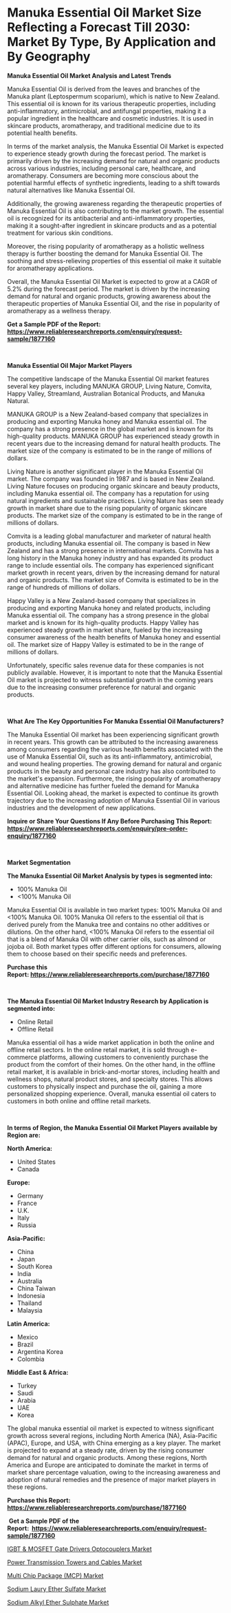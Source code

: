 <p><h1>Manuka Essential Oil Market Size Reflecting a Forecast Till 2030: Market By Type, By Application and By Geography</h1></p><p><strong>Manuka Essential Oil Market Analysis and Latest Trends</strong></p>
<p><p>Manuka Essential Oil is derived from the leaves and branches of the Manuka plant (Leptospermum scoparium), which is native to New Zealand. This essential oil is known for its various therapeutic properties, including anti-inflammatory, antimicrobial, and antifungal properties, making it a popular ingredient in the healthcare and cosmetic industries. It is used in skincare products, aromatherapy, and traditional medicine due to its potential health benefits.</p><p>In terms of the market analysis, the Manuka Essential Oil Market is expected to experience steady growth during the forecast period. The market is primarily driven by the increasing demand for natural and organic products across various industries, including personal care, healthcare, and aromatherapy. Consumers are becoming more conscious about the potential harmful effects of synthetic ingredients, leading to a shift towards natural alternatives like Manuka Essential Oil.</p><p>Additionally, the growing awareness regarding the therapeutic properties of Manuka Essential Oil is also contributing to the market growth. The essential oil is recognized for its antibacterial and anti-inflammatory properties, making it a sought-after ingredient in skincare products and as a potential treatment for various skin conditions.</p><p>Moreover, the rising popularity of aromatherapy as a holistic wellness therapy is further boosting the demand for Manuka Essential Oil. The soothing and stress-relieving properties of this essential oil make it suitable for aromatherapy applications.</p><p>Overall, the Manuka Essential Oil Market is expected to grow at a CAGR of 5.2% during the forecast period. The market is driven by the increasing demand for natural and organic products, growing awareness about the therapeutic properties of Manuka Essential Oil, and the rise in popularity of aromatherapy as a wellness therapy.</p></p>
<p><strong>Get a Sample PDF of the Report:&nbsp; <a href="https://www.reliableresearchreports.com/enquiry/request-sample/1877160">https://www.reliableresearchreports.com/enquiry/request-sample/1877160</a></strong></p>
<p>&nbsp;</p>
<p><strong>Manuka Essential Oil Major Market Players</strong></p>
<p><p>The competitive landscape of the Manuka Essential Oil market features several key players, including MANUKA GROUP, Living Nature, Comvita, Happy Valley, Streamland, Australian Botanical Products, and Manuka Natural. </p><p>MANUKA GROUP is a New Zealand-based company that specializes in producing and exporting Manuka honey and Manuka essential oil. The company has a strong presence in the global market and is known for its high-quality products. MANUKA GROUP has experienced steady growth in recent years due to the increasing demand for natural health products. The market size of the company is estimated to be in the range of millions of dollars.</p><p>Living Nature is another significant player in the Manuka Essential Oil market. The company was founded in 1987 and is based in New Zealand. Living Nature focuses on producing organic skincare and beauty products, including Manuka essential oil. The company has a reputation for using natural ingredients and sustainable practices. Living Nature has seen steady growth in market share due to the rising popularity of organic skincare products. The market size of the company is estimated to be in the range of millions of dollars.</p><p>Comvita is a leading global manufacturer and marketer of natural health products, including Manuka essential oil. The company is based in New Zealand and has a strong presence in international markets. Comvita has a long history in the Manuka honey industry and has expanded its product range to include essential oils. The company has experienced significant market growth in recent years, driven by the increasing demand for natural and organic products. The market size of Comvita is estimated to be in the range of hundreds of millions of dollars.</p><p>Happy Valley is a New Zealand-based company that specializes in producing and exporting Manuka honey and related products, including Manuka essential oil. The company has a strong presence in the global market and is known for its high-quality products. Happy Valley has experienced steady growth in market share, fueled by the increasing consumer awareness of the health benefits of Manuka honey and essential oil. The market size of Happy Valley is estimated to be in the range of millions of dollars.</p><p>Unfortunately, specific sales revenue data for these companies is not publicly available. However, it is important to note that the Manuka Essential Oil market is projected to witness substantial growth in the coming years due to the increasing consumer preference for natural and organic products.</p></p>
<p>&nbsp;</p>
<p><strong>What Are The Key Opportunities For Manuka Essential Oil Manufacturers?</strong></p>
<p><p>The Manuka Essential Oil market has been experiencing significant growth in recent years. This growth can be attributed to the increasing awareness among consumers regarding the various health benefits associated with the use of Manuka Essential Oil, such as its anti-inflammatory, antimicrobial, and wound healing properties. The growing demand for natural and organic products in the beauty and personal care industry has also contributed to the market's expansion. Furthermore, the rising popularity of aromatherapy and alternative medicine has further fueled the demand for Manuka Essential Oil. Looking ahead, the market is expected to continue its growth trajectory due to the increasing adoption of Manuka Essential Oil in various industries and the development of new applications.</p></p>
<p><strong>Inquire or Share Your Questions If Any Before Purchasing This Report: <a href="https://www.reliableresearchreports.com/enquiry/pre-order-enquiry/1877160">https://www.reliableresearchreports.com/enquiry/pre-order-enquiry/1877160</a></strong></p>
<p>&nbsp;</p>
<p><strong>Market Segmentation</strong></p>
<p><strong>The Manuka Essential Oil Market Analysis by types is segmented into:</strong></p>
<p><ul><li>100% Manuka Oil</li><li><100% Manuka Oil</li></ul></p>
<p><p>Manuka Essential Oil is available in two market types: 100% Manuka Oil and <100% Manuka Oil. 100% Manuka Oil refers to the essential oil that is derived purely from the Manuka tree and contains no other additives or dilutions. On the other hand, <100% Manuka Oil refers to the essential oil that is a blend of Manuka Oil with other carrier oils, such as almond or jojoba oil. Both market types offer different options for consumers, allowing them to choose based on their specific needs and preferences.</p></p>
<p><strong>Purchase this Report:&nbsp;<a href="https://www.reliableresearchreports.com/purchase/1877160">https://www.reliableresearchreports.com/purchase/1877160</a></strong></p>
<p>&nbsp;</p>
<p><strong>The Manuka Essential Oil Market Industry Research by Application is segmented into:</strong></p>
<p><ul><li>Online Retail</li><li>Offline Retail</li></ul></p>
<p><p>Manuka essential oil has a wide market application in both the online and offline retail sectors. In the online retail market, it is sold through e-commerce platforms, allowing customers to conveniently purchase the product from the comfort of their homes. On the other hand, in the offline retail market, it is available in brick-and-mortar stores, including health and wellness shops, natural product stores, and specialty stores. This allows customers to physically inspect and purchase the oil, gaining a more personalized shopping experience. Overall, manuka essential oil caters to customers in both online and offline retail markets.</p></p>
<p>&nbsp;</p>
<p><strong>In terms of Region, the Manuka Essential Oil Market Players available by Region are:</strong></p>
<p>
    <p> <strong> North America: </strong>
        <ul>
            <li>United States</li>
            <li>Canada</li>
        </ul>
        </p> 
    <p> <strong> Europe: </strong>
        <ul>
            <li>Germany</li>
            <li>France</li>
            <li>U.K.</li>
            <li>Italy</li>
            <li>Russia</li>
        </ul>
        </p> 
    <p> <strong> Asia-Pacific: </strong>
        <ul>
            <li>China</li>
            <li>Japan</li>
            <li>South Korea</li>
            <li>India</li>
            <li>Australia</li>
            <li>China Taiwan</li>
            <li>Indonesia</li>
            <li>Thailand</li>
            <li>Malaysia</li>
        </ul>
        </p> 
    <p> <strong> Latin America: </strong>
        <ul>
            <li>Mexico</li>
            <li>Brazil</li>
            <li>Argentina Korea</li>
            <li>Colombia</li>
        </ul>
        </p> 
    <p> <strong> Middle East & Africa: </strong>
        <ul>
            <li>Turkey</li>
            <li>Saudi</li>
            <li>Arabia</li>
            <li>UAE</li>
            <li>Korea</li>
        </ul>
    </p>
    </p>
<p><p>The global manuka essential oil market is expected to witness significant growth across several regions, including North America (NA), Asia-Pacific (APAC), Europe, and USA, with China emerging as a key player. The market is projected to expand at a steady rate, driven by the rising consumer demand for natural and organic products. Among these regions, North America and Europe are anticipated to dominate the market in terms of market share percentage valuation, owing to the increasing awareness and adoption of natural remedies and the presence of major market players in these regions.</p></p>
<p><strong>Purchase this Report: <a href="https://www.reliableresearchreports.com/purchase/1877160">https://www.reliableresearchreports.com/purchase/1877160</a></strong></p>
<p>&nbsp;<strong>Get a Sample PDF of the Report:&nbsp;&nbsp;<a href="https://www.reliableresearchreports.com/enquiry/request-sample/1877160">https://www.reliableresearchreports.com/enquiry/request-sample/1877160</a></strong></p>
<p><strong></strong></p>
<p><p><a href="https://medium.com/@stephenarmstrong52/igbt-mosfet-gate-drivers-optocouplers-market-comprehensive-assessment-by-type-application-and-964f5b38b07e">IGBT & MOSFET Gate Drivers Optocouplers Market</a></p><p><a href="https://medium.com/@nicholasgarcia1914/power-transmission-towers-and-cables-market-competitive-analysis-market-trends-and-forecast-to-a603df252d0d">Power Transmission Towers and Cables Market</a></p><p><a href="https://medium.com/@stephenstevens11/analyzing-multi-chip-package-mcp-market-global-industry-perspective-and-forecast-2023-to-2030-c771d0635caf">Multi Chip Package (MCP) Market</a></p><p><a href="https://github.com/melchekhinf/Market-Research-Report-List-1/blob/main/sodium-laury-ether-sulfate-market.md">Sodium Laury Ether Sulfate Market</a></p><p><a href="https://github.com/sndrkn/Market-Research-Report-List-1/blob/main/sodium-alkyl-ether-sulphate-market.md">Sodium Alkyl Ether Sulphate Market</a></p></p>